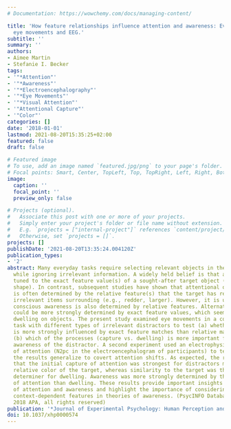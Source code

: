 ```yaml
---
# Documentation: https://wowchemy.com/docs/managing-content/

title: 'How feature relationships influence attention and awareness: Evidence from
  eye movements and EEG.'
subtitle: ''
summary: ''
authors:
- Aimee Martin
- Stefanie I. Becker
tags:
- '"*Attention"'
- '"*Awareness"'
- '"*Electroencephalography"'
- '"*Eye Movements"'
- '"*Visual Attention"'
- '"Attentional Capture"'
- '"Color"'
categories: []
date: '2018-01-01'
lastmod: 2021-08-20T15:35:25+02:00
featured: false
draft: false

# Featured image
# To use, add an image named `featured.jpg/png` to your page's folder.
# Focal points: Smart, Center, TopLeft, Top, TopRight, Left, Right, BottomLeft, Bottom, BottomRight.
image:
  caption: ''
  focal_point: ''
  preview_only: false

# Projects (optional).
#   Associate this post with one or more of your projects.
#   Simply enter your project's folder or file name without extension.
#   E.g. `projects = ["internal-project"]` references `content/project/deep-learning/index.md`.
#   Otherwise, set `projects = []`.
projects: []
publishDate: '2021-08-20T13:35:24.004120Z'
publication_types:
- '2'
abstract: Many everyday tasks require selecting relevant objects in the visual field
  while ignoring irrelevant information. A widely held belief is that attention is
  tuned to the exact feature value(s) of a sought-after target object (e.g., color,
  shape). In contrast, subsequent studies have shown that attentional orienting (capture)
  is often determined by the relative feature(s) that the target has relative to other
  irrelevant items surrounding (e.g., redder, larger). However, it is unknown whether
  conscious awareness is also determined by relative features. Alternatively, awareness
  could be more strongly determined by exact feature values, which seem to determine
  dwelling on objects. The present study examined eye movements in a color search
  task with different types of irrelevant distractors to test (a) whether dwelling
  is more strongly influenced by exact feature matches than relative matches, and
  (b) which of the processes (capture vs. dwelling) is more important for conscious
  awareness of the distractor. A second experiment used an electrophysiological marker
  of attention (N2pc in the electroencephalogram of participants) to test whether
  the results generalize to covert attention shifts. As expected, the results revealed
  that the initial capture of attention was strongest for distractors matching the
  relative color of the target, whereas similarity to the target was the most important
  determiner for dwelling. Awareness was more strongly determined by the initial capture
  of attention than dwelling. These results provide important insights into the interplay
  of attention and awareness and highlight the importance of considering relative,
  context-dependent features in theories of awareness. (PsycINFO Database Record (c)
  2018 APA, all rights reserved)
publication: '*Journal of Experimental Psychology: Human Perception and Performance*'
doi: 10.1037/xhp0000574
---
```

